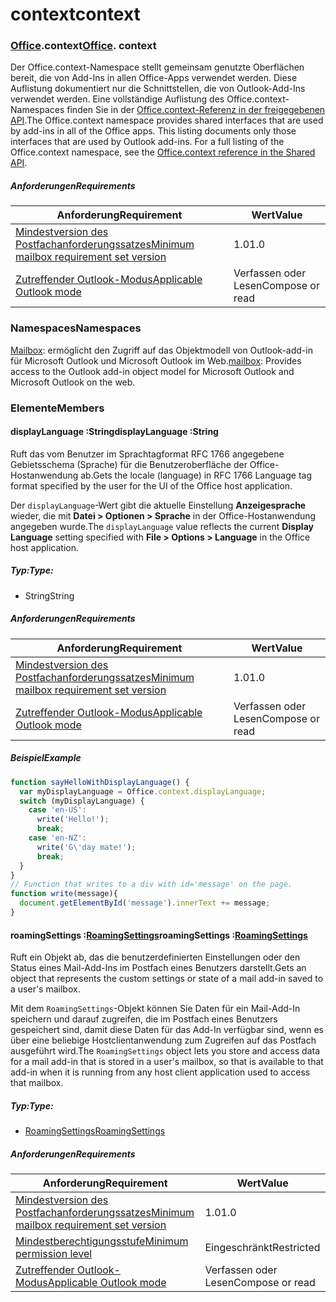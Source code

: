 
# <a name="context"></a><span data-ttu-id="c55a5-101">context</span><span class="sxs-lookup"><span data-stu-id="c55a5-101">context</span></span>

### <span data-ttu-id="c55a5-p101">[Office](Office.md).context</span><span class="sxs-lookup"><span data-stu-id="c55a5-p101">[Office](Office.md). context</span></span>

<span data-ttu-id="c55a5-p102">Der Office.context-Namespace stellt gemeinsam genutzte Oberflächen bereit, die von Add-Ins in allen Office-Apps verwendet werden. Diese Auflistung dokumentiert nur die Schnittstellen, die von Outlook-Add-Ins verwendet werden. Eine vollständige Auflistung des Office.context-Namespaces finden Sie in der [Office.context-Referenz in der freigegebenen API](/javascript/api/office/office.context).</span><span class="sxs-lookup"><span data-stu-id="c55a5-p102">The Office.context namespace provides shared interfaces that are used by add-ins in all of the Office apps. This listing documents only those interfaces that are used by Outlook add-ins. For a full listing of the Office.context namespace, see the [Office.context reference in the Shared API](/javascript/api/office/office.context).</span></span>


##### <a name="requirements"></a><span data-ttu-id="c55a5-106">Anforderungen</span><span class="sxs-lookup"><span data-stu-id="c55a5-106">Requirements</span></span>

|<span data-ttu-id="c55a5-107">Anforderung</span><span class="sxs-lookup"><span data-stu-id="c55a5-107">Requirement</span></span>| <span data-ttu-id="c55a5-108">Wert</span><span class="sxs-lookup"><span data-stu-id="c55a5-108">Value</span></span>|
|---|---|
|[<span data-ttu-id="c55a5-109">Mindestversion des Postfachanforderungssatzes</span><span class="sxs-lookup"><span data-stu-id="c55a5-109">Minimum mailbox requirement set version</span></span>](/javascript/office/requirement-sets/outlook-api-requirement-sets)| <span data-ttu-id="c55a5-110">1.0</span><span class="sxs-lookup"><span data-stu-id="c55a5-110">1.0</span></span>|
|[<span data-ttu-id="c55a5-111">Zutreffender Outlook-Modus</span><span class="sxs-lookup"><span data-stu-id="c55a5-111">Applicable Outlook mode</span></span>](https://docs.microsoft.com/outlook/add-ins/#extension-points)| <span data-ttu-id="c55a5-112">Verfassen oder Lesen</span><span class="sxs-lookup"><span data-stu-id="c55a5-112">Compose or read</span></span>|

### <a name="namespaces"></a><span data-ttu-id="c55a5-113">Namespaces</span><span class="sxs-lookup"><span data-stu-id="c55a5-113">Namespaces</span></span>

<span data-ttu-id="c55a5-114">[Mailbox](office.context.mailbox.md): ermöglicht den Zugriff auf das Objektmodell von Outlook-add-in für Microsoft Outlook und Microsoft Outlook im Web.</span><span class="sxs-lookup"><span data-stu-id="c55a5-114">[mailbox](office.context.mailbox.md): Provides access to the Outlook add-in object model for Microsoft Outlook and Microsoft Outlook on the web.</span></span>

### <a name="members"></a><span data-ttu-id="c55a5-115">Elemente</span><span class="sxs-lookup"><span data-stu-id="c55a5-115">Members</span></span>

####  <a name="displaylanguage-string"></a><span data-ttu-id="c55a5-116">displayLanguage :String</span><span class="sxs-lookup"><span data-stu-id="c55a5-116">displayLanguage :String</span></span>

<span data-ttu-id="c55a5-117">Ruft das vom Benutzer im Sprachtagformat RFC 1766 angegebene Gebietsschema (Sprache) für die Benutzeroberfläche der Office-Hostanwendung ab.</span><span class="sxs-lookup"><span data-stu-id="c55a5-117">Gets the locale (language) in RFC 1766 Language tag format specified by the user for the UI of the Office host application.</span></span>

<span data-ttu-id="c55a5-118">Der `displayLanguage`-Wert gibt die aktuelle Einstellung **Anzeigesprache** wieder, die mit **Datei > Optionen > Sprache** in der Office-Hostanwendung angegeben wurde.</span><span class="sxs-lookup"><span data-stu-id="c55a5-118">The `displayLanguage` value reflects the current **Display Language** setting specified with **File > Options > Language** in the Office host application.</span></span>

##### <a name="type"></a><span data-ttu-id="c55a5-119">Typ:</span><span class="sxs-lookup"><span data-stu-id="c55a5-119">Type:</span></span>

*   <span data-ttu-id="c55a5-120">String</span><span class="sxs-lookup"><span data-stu-id="c55a5-120">String</span></span>

##### <a name="requirements"></a><span data-ttu-id="c55a5-121">Anforderungen</span><span class="sxs-lookup"><span data-stu-id="c55a5-121">Requirements</span></span>

|<span data-ttu-id="c55a5-122">Anforderung</span><span class="sxs-lookup"><span data-stu-id="c55a5-122">Requirement</span></span>| <span data-ttu-id="c55a5-123">Wert</span><span class="sxs-lookup"><span data-stu-id="c55a5-123">Value</span></span>|
|---|---|
|[<span data-ttu-id="c55a5-124">Mindestversion des Postfachanforderungssatzes</span><span class="sxs-lookup"><span data-stu-id="c55a5-124">Minimum mailbox requirement set version</span></span>](/javascript/office/requirement-sets/outlook-api-requirement-sets)| <span data-ttu-id="c55a5-125">1.0</span><span class="sxs-lookup"><span data-stu-id="c55a5-125">1.0</span></span>|
|[<span data-ttu-id="c55a5-126">Zutreffender Outlook-Modus</span><span class="sxs-lookup"><span data-stu-id="c55a5-126">Applicable Outlook mode</span></span>](https://docs.microsoft.com/outlook/add-ins/#extension-points)| <span data-ttu-id="c55a5-127">Verfassen oder Lesen</span><span class="sxs-lookup"><span data-stu-id="c55a5-127">Compose or read</span></span>|

##### <a name="example"></a><span data-ttu-id="c55a5-128">Beispiel</span><span class="sxs-lookup"><span data-stu-id="c55a5-128">Example</span></span>

```js
function sayHelloWithDisplayLanguage() {
  var myDisplayLanguage = Office.context.displayLanguage;
  switch (myDisplayLanguage) {
    case 'en-US':
      write('Hello!');
      break;
    case 'en-NZ':
      write('G\'day mate!');
      break;
  }
}
// Function that writes to a div with id='message' on the page.
function write(message){
  document.getElementById('message').innerText += message;
}
```

####  <a name="roamingsettings-roamingsettingsjavascriptapioutlook11officeroamingsettings"></a><span data-ttu-id="c55a5-129">roamingSettings :[RoamingSettings](/javascript/api/outlook_1_1/office.RoamingSettings)</span><span class="sxs-lookup"><span data-stu-id="c55a5-129">roamingSettings :[RoamingSettings](/javascript/api/outlook_1_1/office.RoamingSettings)</span></span>

<span data-ttu-id="c55a5-130">Ruft ein Objekt ab, das die benutzerdefinierten Einstellungen oder den Status eines Mail-Add-Ins im Postfach eines Benutzers darstellt.</span><span class="sxs-lookup"><span data-stu-id="c55a5-130">Gets an object that represents the custom settings or state of a mail add-in saved to a user's mailbox.</span></span>

<span data-ttu-id="c55a5-131">Mit dem `RoamingSettings`-Objekt können Sie Daten für ein Mail-Add-In speichern und darauf zugreifen, die im Postfach eines Benutzers gespeichert sind, damit diese Daten für das Add-In verfügbar sind, wenn es über eine beliebige Hostclientanwendung zum Zugreifen auf das Postfach ausgeführt wird.</span><span class="sxs-lookup"><span data-stu-id="c55a5-131">The `RoamingSettings` object lets you store and access data for a mail add-in that is stored in a user's mailbox, so that is available to that add-in when it is running from any host client application used to access that mailbox.</span></span>

##### <a name="type"></a><span data-ttu-id="c55a5-132">Typ:</span><span class="sxs-lookup"><span data-stu-id="c55a5-132">Type:</span></span>

*   [<span data-ttu-id="c55a5-133">RoamingSettings</span><span class="sxs-lookup"><span data-stu-id="c55a5-133">RoamingSettings</span></span>](/javascript/api/outlook_1_1/office.RoamingSettings)

##### <a name="requirements"></a><span data-ttu-id="c55a5-134">Anforderungen</span><span class="sxs-lookup"><span data-stu-id="c55a5-134">Requirements</span></span>

|<span data-ttu-id="c55a5-135">Anforderung</span><span class="sxs-lookup"><span data-stu-id="c55a5-135">Requirement</span></span>| <span data-ttu-id="c55a5-136">Wert</span><span class="sxs-lookup"><span data-stu-id="c55a5-136">Value</span></span>|
|---|---|
|[<span data-ttu-id="c55a5-137">Mindestversion des Postfachanforderungssatzes</span><span class="sxs-lookup"><span data-stu-id="c55a5-137">Minimum mailbox requirement set version</span></span>](/javascript/office/requirement-sets/outlook-api-requirement-sets)| <span data-ttu-id="c55a5-138">1.0</span><span class="sxs-lookup"><span data-stu-id="c55a5-138">1.0</span></span>|
|[<span data-ttu-id="c55a5-139">Mindestberechtigungsstufe</span><span class="sxs-lookup"><span data-stu-id="c55a5-139">Minimum permission level</span></span>](https://docs.microsoft.com/outlook/add-ins/understanding-outlook-add-in-permissions)| <span data-ttu-id="c55a5-140">Eingeschränkt</span><span class="sxs-lookup"><span data-stu-id="c55a5-140">Restricted</span></span>|
|[<span data-ttu-id="c55a5-141">Zutreffender Outlook-Modus</span><span class="sxs-lookup"><span data-stu-id="c55a5-141">Applicable Outlook mode</span></span>](https://docs.microsoft.com/outlook/add-ins/#extension-points)| <span data-ttu-id="c55a5-142">Verfassen oder Lesen</span><span class="sxs-lookup"><span data-stu-id="c55a5-142">Compose or read</span></span>|